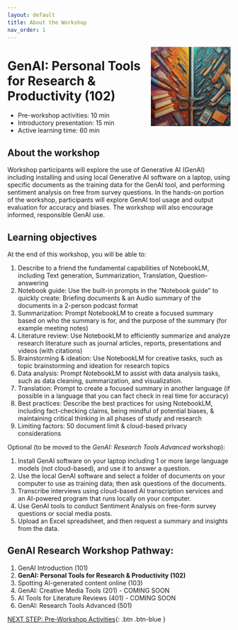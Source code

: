 ```yaml
---
layout: default
title: About the Workshop 
nav_order: 1
---
```

<img src="images/gen-ai-inter.png" style="float:right;width:180px;" alt="decorative">

# GenAI: Personal Tools for Research & Productivity (102)

- Pre-workshop activities: 10 min 
- Introductory presentation: 15 min
- Active learning time: 60 min

## About the workshop 
Workshop participants will explore the use of Generative AI (GenAI) including installing and using local Generative AI software on a laptop, using specific documents as the training data for the GenAI tool, and performing sentiment analysis on free from survey questions. In the hands-on portion of the workshop, participants will explore GenAI tool usage and output evaluation for accuracy and biases. The workshop will also encourage informed, responsible GenAI use.

## Learning objectives

At the end of this workshop, you will be able to:

1. Describe to a friend the fundamental capabilities of NotebookLM, including Text generation, Summarization, Translation, Question-answering
2. Notebook guide: Use the built-in prompts in the  “Notebook guide” to quickly create: Briefing documents & an Audio summary of the documents in a 2-person podcast format
3. Summarization: Prompt NotebookLM to create a focused summary based on who the summary is for, and the purpose of the summary (for example meeting notes)
4. Literature review: Use NotebookLM to efficiently summarize and analyze research literature such as journal articles, reports, presentations and videos (with citations)
5. Brainstorming & ideation: Use NotebookLM for creative tasks, such as topic brainstorming and ideation for research topics
6. Data analysis: Prompt NotebookLM to assist with data analysis tasks, such as data cleaning, summarization, and visualization.
7. Translation: Prompt to create a focused summary in another language (if possible in a language that you can fact check in real time for accuracy)
8. Best practices: Describe the best practices for using NotebookLM, including fact-checking claims, being mindful of potential biases, & maintaining critical thinking in all phases of study and research
9. Limiting factors: 50 document limit & cloud-based privacy considerations

Optional (to be moved to the _GenAI: Research Tools Advanced_ workshop):

1. Install GenAI software on your laptop including 1 or more large language models (not cloud-based), and use it to answer a question.
2. Use the local GenAI software and select a folder of documents on your computer to use as training data; then ask questions of the documents.
3. Transcribe interviews using cloud-based AI transcription services and an AI-powered program that runs locally on your computer.
4. Use GenAI tools to conduct Sentiment Analysis on free-form survey questions or social media posts.
5. Upload an Excel spreadsheet, and then request a summary and insights from the data.

## GenAI Research Workshop Pathway:

1. GenAI Introduction (101)
2. **GenAI: Personal Tools for Research & Productivity (102)**
3. Spotting AI-generated content online (103)
4. GenAI: Creative Media Tools (201) - COMING SOON
5. AI Tools for Literature Reviews (401) - COMING SOON
6. GenAI: Research Tools Advanced (501)
 
[NEXT STEP: Pre-Workshop Activities](pre-workshop.html){: .btn .btn-blue }
